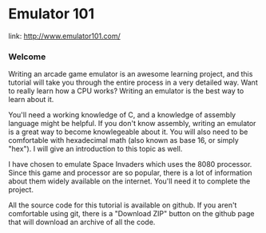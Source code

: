 # Emulator 101

link: http://www.emulator101.com/

### Welcome

Writing an arcade game emulator is an awesome learning project, and this tutorial will take you through the entire process in a very detailed way. Want to really learn how a CPU works? Writing an emulator is the best way to learn about it.

You'll need a working knowledge of C, and a knowledge of assembly language might be helpful. If you don't know assembly, writing an emulator is a great way to become knowlegeable about it. You will also need to be comfortable with hexadecimal math (also known as base 16, or simply "hex"). I will give an introduction to this topic as well.

I have chosen to emulate Space Invaders which uses the 8080 processor. Since this game and processor are so popular, there is a lot of information about them widely available on the internet. You'll need it to complete the project.

All the source code for this tutorial is available on github. If you aren't comfortable using git, there is a "Download ZIP" button on the github page that will download an archive of all the code.
